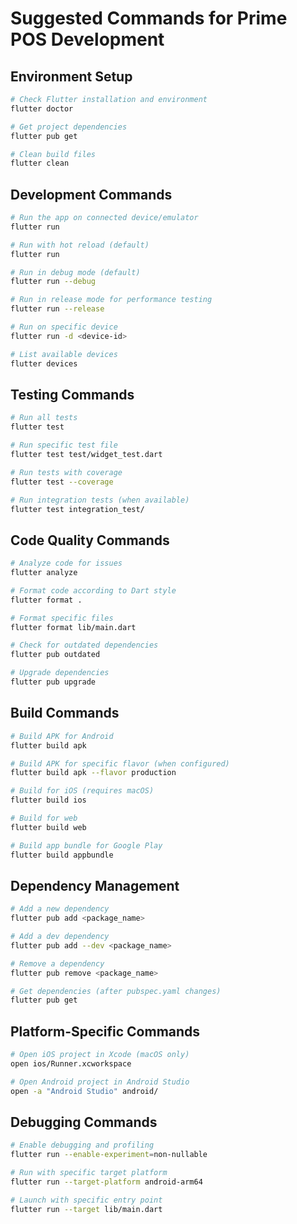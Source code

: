 # Suggested Commands for Prime POS Development

## Environment Setup
```bash
# Check Flutter installation and environment
flutter doctor

# Get project dependencies
flutter pub get

# Clean build files
flutter clean
```

## Development Commands
```bash
# Run the app on connected device/emulator
flutter run

# Run with hot reload (default)
flutter run

# Run in debug mode (default)
flutter run --debug

# Run in release mode for performance testing
flutter run --release

# Run on specific device
flutter run -d <device-id>

# List available devices
flutter devices
```

## Testing Commands
```bash
# Run all tests
flutter test

# Run specific test file
flutter test test/widget_test.dart

# Run tests with coverage
flutter test --coverage

# Run integration tests (when available)
flutter test integration_test/
```

## Code Quality Commands
```bash
# Analyze code for issues
flutter analyze

# Format code according to Dart style
flutter format .

# Format specific files
flutter format lib/main.dart

# Check for outdated dependencies
flutter pub outdated

# Upgrade dependencies
flutter pub upgrade
```

## Build Commands
```bash
# Build APK for Android
flutter build apk

# Build APK for specific flavor (when configured)
flutter build apk --flavor production

# Build for iOS (requires macOS)
flutter build ios

# Build for web
flutter build web

# Build app bundle for Google Play
flutter build appbundle
```

## Dependency Management
```bash
# Add a new dependency
flutter pub add <package_name>

# Add a dev dependency
flutter pub add --dev <package_name>

# Remove a dependency
flutter pub remove <package_name>

# Get dependencies (after pubspec.yaml changes)
flutter pub get
```

## Platform-Specific Commands
```bash
# Open iOS project in Xcode (macOS only)
open ios/Runner.xcworkspace

# Open Android project in Android Studio
open -a "Android Studio" android/
```

## Debugging Commands
```bash
# Enable debugging and profiling
flutter run --enable-experiment=non-nullable

# Run with specific target platform
flutter run --target-platform android-arm64

# Launch with specific entry point
flutter run --target lib/main.dart
```